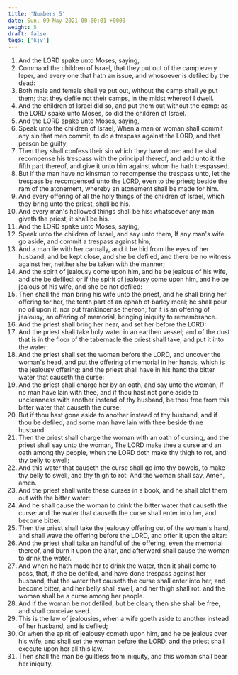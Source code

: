 ```yaml
---
title: 'Numbers 5'
date: Sun, 09 May 2021 00:00:01 +0000
weight: 5
draft: false
tags: ['kjv'] 
---
```


1. And the LORD spake unto Moses, saying,
2. Command the children of Israel, that they put out of the camp every leper, and every one that hath an issue, and whosoever is defiled by the dead:
3. Both male and female shall ye put out, without the camp shall ye put them; that they defile not their camps, in the midst whereof I dwell.
4. And the children of Israel did so, and put them out without the camp: as the LORD spake unto Moses, so did the children of Israel.
5. And the LORD spake unto Moses, saying,
6. Speak unto the children of Israel, When a man or woman shall commit any sin that men commit, to do a trespass against the LORD, and that person be guilty;
7. Then they shall confess their sin which they have done: and he shall recompense his trespass with the principal thereof, and add unto it the fifth part thereof, and give it unto him against whom he hath trespassed.
8. But if the man have no kinsman to recompense the trespass unto, let the trespass be recompensed unto the LORD, even to the priest; beside the ram of the atonement, whereby an atonement shall be made for him.
9. And every offering of all the holy things of the children of Israel, which they bring unto the priest, shall be his.
10. And every man's hallowed things shall be his: whatsoever any man giveth the priest, it shall be his.
11. And the LORD spake unto Moses, saying,
12. Speak unto the children of Israel, and say unto them, If any man's wife go aside, and commit a trespass against him,
13. And a man lie with her carnally, and it be hid from the eyes of her husband, and be kept close, and she be defiled, and there be no witness against her, neither she be taken with the manner;
14. And the spirit of jealousy come upon him, and he be jealous of his wife, and she be defiled: or if the spirit of jealousy come upon him, and he be jealous of his wife, and she be not defiled:
15. Then shall the man bring his wife unto the priest, and he shall bring her offering for her, the tenth part of an ephah of barley meal; he shall pour no oil upon it, nor put frankincense thereon; for it is an offering of jealousy, an offering of memorial, bringing iniquity to remembrance.
16. And the priest shall bring her near, and set her before the LORD:
17. And the priest shall take holy water in an earthen vessel; and of the dust that is in the floor of the tabernacle the priest shall take, and put it into the water:
18. And the priest shall set the woman before the LORD, and uncover the woman's head, and put the offering of memorial in her hands, which is the jealousy offering: and the priest shall have in his hand the bitter water that causeth the curse:
19. And the priest shall charge her by an oath, and say unto the woman, If no man have lain with thee, and if thou hast not gone aside to uncleanness with another instead of thy husband, be thou free from this bitter water that causeth the curse:
20. But if thou hast gone aside to another instead of thy husband, and if thou be defiled, and some man have lain with thee beside thine husband:
21. Then the priest shall charge the woman with an oath of cursing, and the priest shall say unto the woman, The LORD make thee a curse and an oath among thy people, when the LORD doth make thy thigh to rot, and thy belly to swell;
22. And this water that causeth the curse shall go into thy bowels, to make thy belly to swell, and thy thigh to rot: And the woman shall say, Amen, amen.
23. And the priest shall write these curses in a book, and he shall blot them out with the bitter water:
24. And he shall cause the woman to drink the bitter water that causeth the curse: and the water that causeth the curse shall enter into her, and become bitter.
25. Then the priest shall take the jealousy offering out of the woman's hand, and shall wave the offering before the LORD, and offer it upon the altar:
26. And the priest shall take an handful of the offering, even the memorial thereof, and burn it upon the altar, and afterward shall cause the woman to drink the water.
27. And when he hath made her to drink the water, then it shall come to pass, that, if she be defiled, and have done trespass against her husband, that the water that causeth the curse shall enter into her, and become bitter, and her belly shall swell, and her thigh shall rot: and the woman shall be a curse among her people.
28. And if the woman be not defiled, but be clean; then she shall be free, and shall conceive seed.
29. This is the law of jealousies, when a wife goeth aside to another instead of her husband, and is defiled;
30. Or when the spirit of jealousy cometh upon him, and he be jealous over his wife, and shall set the woman before the LORD, and the priest shall execute upon her all this law.
31. Then shall the man be guiltless from iniquity, and this woman shall bear her iniquity.
